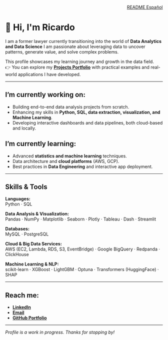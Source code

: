 <p align="right">
  <a href="https://github.com/Ricardouchub">
    README Español
  </a>
</p>

# 👋 Hi, I'm Ricardo

I am a former lawyer currently transitioning into the world of **Data Analytics and Data Science**
I am passionate about leveraging data to uncover patterns, generate value, and solve complex problems.

This profile showcases my learning journey and growth in the data field.  
👉 You can explore my **[Projects Portfolio](https://github.com/Ricardouchub/Portafolio/blob/main/README-portfolio-english.md)** with practical examples and real-world applications I have developed.

---

## I’m currently working on:
- Building end-to-end data analysis projects from scratch.
- Enhancing my skills in **Python, SQL, data extraction, visualization, and Machine Learning**.
- Developing interactive dashboards and data pipelines, both cloud-based and locally.

## I’m currently learning:
- Advanced **statistics and machine learning** techniques.
- Data architecture and **cloud platforms** (AWS, GCP).
- Best practices in **Data Engineering** and interactive app deployment.

---

##  Skills & Tools

**Languages:**  
Python · SQL  

**Data Analysis & Visualization:**  
Pandas · NumPy · Matplotlib · Seaborn · Plotly · Tableau · Dash · Streamlit  

**Databases:**  
MySQL · PostgreSQL  

**Cloud & Big Data Services:**  
AWS (EC2, Lambda, RDS, S3, EventBridge) · Google BigQuery · Redpanda · ClickHouse  

**Machine Learning & NLP:**  
scikit-learn · XGBoost · LightGBM · Optuna · Transformers (HuggingFace) · SHAP  

---

## Reach me:
- **[LinkedIn](https://www.linkedin.com/in/ricardourdanetacastro/)**
- **[Email](mailto:ricardourdanetacastro@gmail.com)**
- **[GitHub Portfolio](https://github.com/Ricardouchub?tab=repositories)**

---

*Profile is a work in progress. Thanks for stopping by!*
